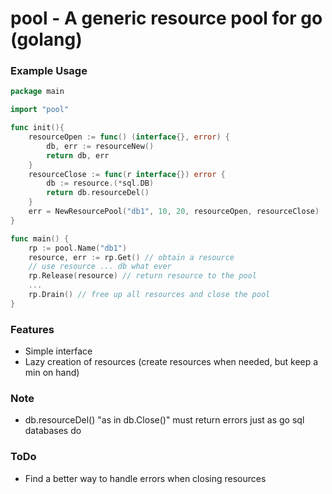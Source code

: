 # pool - A generic resource pool for go (golang)

### Example Usage

```go
package main

import "pool"

func init(){
	resourceOpen := func() (interface{}, error) {
		db, err := resourceNew()
		return db, err
	}
	resourceClose := func(r interface{}) error {
		db := resource.(*sql.DB)
		return db.resourceDel() 
	}
	err = NewResourcePool("db1", 10, 20, resourceOpen, resourceClose)
}

func main() {
	rp := pool.Name("db1")
	resource, err := rp.Get() // obtain a resource
	// use resource ... db what ever
	rp.Release(resource) // return resource to the pool
	...
	rp.Drain() // free up all resources and close the pool
}
```

### Features

- Simple interface
- Lazy creation of resources (create resources when needed, but keep a min on hand)

### Note
-  db.resourceDel() "as in db.Close()" must return errors just as go sql databases do

### ToDo
- Find a better way to handle errors when closing resources